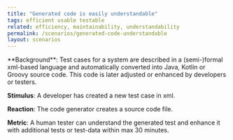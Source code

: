 ```yaml
---
title: "Generated code is easily understandable"
tags: efficient usable testable
related: efficiency, maintainability, understandability
permalink: /scenarios/generated-code-understandable
layout: scenarios
---
```


<div class="arc42-help" markdown="1">
**Background**: Test cases for a system are described in a (semi-)formal xml-based language and automatically converted into Java, Kotlin or Groovy source code. This code is later adjusted or enhanced by developers or testers.

**Stimulus**: A developer has created a new test case in xml.

**Reaction**: The code generator creates a source code file.

**Metric**: A human tester can understand the generated test and enhance it with additional tests or test-data within max 30 minutes. 
</div><br>




